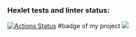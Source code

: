 ### Hexlet tests and linter status:
[![Actions Status](https://github.com/Absaidov/java-project-61/workflows/hexlet-check/badge.svg)](https://github.com/Absaidov/java-project-61/actions)
#badge of my project
<a href="https://codeclimate.com/github/Absaidov/java-project-61/maintainability"><img src="https://api.codeclimate.com/v1/badges/21aa3301ec3cce033444/maintainability" /></a>
